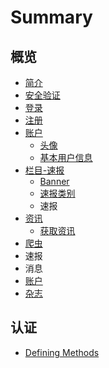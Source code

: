 # Summary

## 概览

* [简介](README.md)
* [安全验证](yan-zheng.md)
* [登录](deng-lu.md)
* [注册](zhu-ce.md)
* [账户](zhang-hu.md)
  * [头像](zhang-hu/tou-xiang.md)
  * [基本用户信息](zhang-hu/ji-ben-yong-hu-xin-xi.md)
* [栏目-速报](shou-ye.md)
  * [Banner](shou-ye/banner.md)
  * [速报类别](shou-ye/su-bao-lei-bie.md)
  * 速报
* [资讯](zi-xun.md)
  * [获取资讯](zi-xun/huo-qu-zi-xun.md)
* [爬虫](pa-chong.md)
* 速报
* 消息
* [账户](zhang-hu.md)
* [杂志](za-zhi.md)

## 认证

* [Defining Methods](methods.md)

